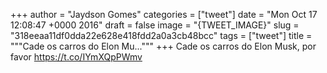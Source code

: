 
+++
author = "Jaydson Gomes"
categories = ["tweet"]
date = "Mon Oct 17 12:08:47 +0000 2016"
draft = false
image = "{TWEET_IMAGE}"
slug = "318eeaa11df0dda22e628e418fdd2a0a3cb48bcc"
tags = ["tweet"]
title = """Cade os carros do Elon Mu..."""
+++
Cade os carros do Elon Musk, por favor https://t.co/IYmXQpPWmv
